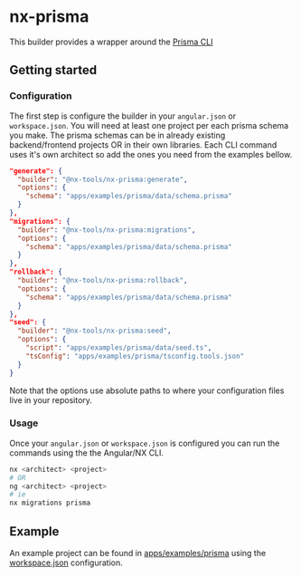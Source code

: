 # nx-prisma

This builder provides a wrapper around the [Prisma CLI](https://www.npmjs.com/package/@prisma/cli)

## Getting started

### Configuration

The first step is configure the builder in your `angular.json` or `workspace.json`.
You will need at least one project per each prisma schema you make. The prisma schemas can be in already existing backend/frontend projects OR in their own libraries.
Each CLI command uses it's own architect so add the ones you need from the examples bellow.

```json
"generate": {
  "builder": "@nx-tools/nx-prisma:generate",
  "options": {
    "schema": "apps/examples/prisma/data/schema.prisma"
  }
},
"migrations": {
  "builder": "@nx-tools/nx-prisma:migrations",
  "options": {
    "schema": "apps/examples/prisma/data/schema.prisma"
  }
},
"rollback": {
  "builder": "@nx-tools/nx-prisma:rollback",
  "options": {
    "schema": "apps/examples/prisma/data/schema.prisma"
  }
},
"seed": {
  "builder": "@nx-tools/nx-prisma:seed",
  "options": {
    "script": "apps/examples/prisma/data/seed.ts",
    "tsConfig": "apps/examples/prisma/tsconfig.tools.json"
  }
}
```

Note that the options use absolute paths to where your configuration files live in your repository.

### Usage

Once your `angular.json` or `workspace.json` is configured you can run the commands using the the Angular/NX CLI.

```sh
nx <architect> <project>
# OR
ng <architect> <project>
# ie
nx migrations prisma
```

## Example

An example project can be found in [apps/examples/prisma](/apps/examples/prisma) using the [workspace.json](/workspace.json) configuration.
